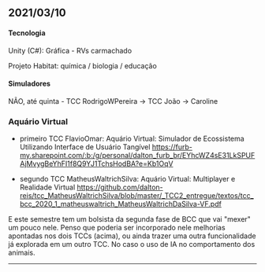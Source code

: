 ## 2021/03/10

#### Tecnologia
  Unity (C#): Gráfica - RVs
  carmachado

Projeto Habitat: química / biologia / educação 
#### Simuladores
NÃO, até quinta - TCC RodrigoWPereira -> TCC João -> Caroline


### Aquário Virtual
- primeiro TCC FlavioOmar: Aquário Virtual: Simulador de Ecossistema Utilizando Interface de Usuário Tangível
https://furb-my.sharepoint.com/:b:/g/personal/dalton_furb_br/EYhcWZ4sE31LkSPUFAjMvygBeYhFI1f8Q9YJ1TchsHodBA?e=Kb1OqV

- segundo TCC MatheusWaltrichSilva: Aquário Virtual: Multiplayer e Realidade Virtual
https://github.com/dalton-reis/tcc_MatheusWaltrichSilva/blob/master/_TCC2_entregue/textos/tcc_bcc_2020_1_matheuswaltrich_MatheusWaltrichDaSilva-VF.pdf

E este semestre tem um bolsista da segunda fase de BCC que vai "mexer" um pouco
nele. Penso que poderia ser incorporado nele melhorias apontadas nos dois TCCs
(acima), ou ainda trazer uma outra funcionalidade já explorada em um outro TCC.
No caso o uso de IA no comportamento dos animais.

----------
